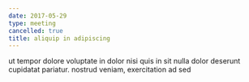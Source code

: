 ```yaml
---
date: 2017-05-29
type: meeting
cancelled: true
title: aliquip in adipiscing
---
```

ut tempor dolore voluptate in dolor nisi quis in sit nulla dolor deserunt cupidatat pariatur. nostrud veniam, exercitation ad sed